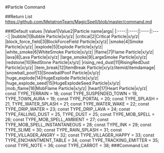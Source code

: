 #Particle Command

##Return List
https://github.com/MetatronTeam/MagicSpell/blob/master/command.md

###Default values
|Value1|Value2|Particle name|args|
|:----:|:----:|:----:|:----:|
|bubble|1|Bubble Particle|x/y/z|
|critical|2|Critical Particle|x/y/z|
|block_force_field|3|BlockForceField Particle|x/y/z|
|smoke|4|Smoke Particle|x/y/z|
|explode|5|Explode Particle|x/y/z|
|white_smoke|6|WhiteSmoke Particle|x/y/z|
|flame|7|Flame Particle|x/y/z|
|lava|8|Lava Particle|x/y/z|
|large_smoke|9|LargeSmoke Particle|x/y/z|
|redstone|10|RedStone Particle|x/y/z|
|rising_red_dust|11|RisingRedDust Particle|x/y/z|
|item_break|12|ItemBreak Particle|x/y/z/itemid/itemdamage|
|snowball_poof|13|SnowballPoof Particle|x/y/z|
|huge_explode|14|HugeExplode Particle|x/y/z|
|huge_explode_seed|15|HugeExplodeSeed Particle|x/y/z|
|mob_flame|16|MobFlame Particle|x/y/z|
|heart|17|Heart Particle|x/y/z|
	const TYPE_TERRAIN = 18;
	const TYPE_SUSPENDED_TOWN = 19, TYPE_TOWN_AURA = 19;
	const TYPE_PORTAL = 20;
	const TYPE_SPLASH = 21, TYPE_WATER_SPLASH = 21;
	const TYPE_WATER_WAKE = 22;
	const TYPE_DRIP_WATER = 23;
	const TYPE_DRIP_LAVA = 24;
	const TYPE_FALLING_DUST = 25, TYPE_DUST = 25;
	const TYPE_MOB_SPELL = 26;
	const TYPE_MOB_SPELL_AMBIENT = 27;
	const TYPE_MOB_SPELL_INSTANTANEOUS = 28;
	const TYPE_INK = 29;
	const TYPE_SLIME = 30;
	const TYPE_RAIN_SPLASH = 31;
	const TYPE_VILLAGER_ANGRY = 32;
	const TYPE_VILLAGER_HAPPY = 33;
	const TYPE_ENCHANTMENT_TABLE = 34;
	const TYPE_TRACKING_EMITTER = 35;
	const TYPE_NOTE = 36;
	const TYPE_CARROT = 38;
###Command List
